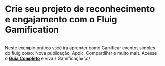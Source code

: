 # Crie seu projeto de reconhecimento e engajamento com o Fluig Gamification
---

Neste exemplo prático você irá aprender como Gamificar eventos simples do fluig como: Nova publicação, Apoio, Compartilhar e muito mais. Acesse o [**Guia Completo**](http://tdn.totvs.com/pages/viewpage.action?pageId=189315085) e viva a Gamificação \o/
